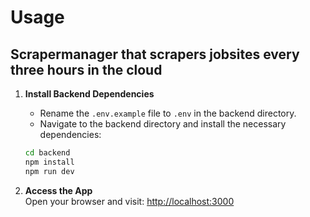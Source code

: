 # Usage

## Scrapermanager that scrapers jobsites every three hours in the cloud

1. **Install Backend Dependencies**

   - Rename the `.env.example` file to `.env` in the backend directory.
   - Navigate to the backend directory and install the necessary dependencies:

   ```sh
   cd backend
   npm install
   npm run dev
   ```

2. **Access the App**  
   Open your browser and visit: [http://localhost:3000](http://localhost:3000)
